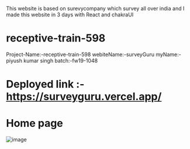 This website is based on surevycompany which survey all over india and I made this website in 3 days with React and chakraUI

# receptive-train-598
Project-Name:-receptive-train-598
webiteName:-surveyGuru
myName:-piyush kumar singh
batch:-fw19-1048

# Deployed link :-https://surveyguru.vercel.app/


# Home page

![image](https://user-images.githubusercontent.com/106039415/219448529-0b1aa235-90e0-4ca1-a0f3-c27231a89c25.png)

